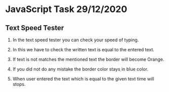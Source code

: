 # JavaScript Task 29/12/2020

## Text Speed Tester

1. In the text speed tester you can check your speed of typing.

2. In this we have to check the written text is equal to the entered text.

3. If text is not matches the mentioned text the border will become Orange.

4. If you did not do any mistake the border color stays in blue color.

5. When user entered the text which is equal to the given text time will stops.